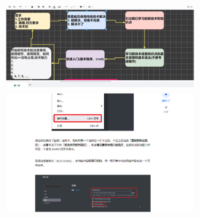 ![image-20211123212824299](../Picture_saving_address/Java学习方法/image-20211123212824299.png)

![image-20220115231615734](../Picture_saving_address/Java学习方法/image-20220115231615734.png)

